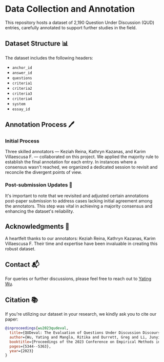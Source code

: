 # Data Collection and Annotation

This repository hosts a dataset of 2,190 Question Under Discussion (QUD) entries, carefully annotated to support further studies in the field.

## Dataset Structure 📊

The dataset includes the following headers:

- `anchor_id`
- `answer_id`
- `questions`
- `criteria1`
- `criteria2`
- `criteria3`
- `criteria4`
- `system`
- `essay_id`

## Annotation Process 🖊️

### Initial Process

Three skilled annotators — Keziah Reina, Kathryn Kazanas, and Karim Villaescusa F. — collaborated on this project. We applied the majority rule to establish the final annotation for each entry. In instances where a consensus wasn't reached, we organized a dedicated session to revisit and reconcile the divergent points of view.

### Post-submission Updates 📝

It's important to note that we revisited and adjusted certain annotations post-paper submission to address cases lacking initial agreement among the annotators. This step was vital in achieving a majority consensus and enhancing the dataset's reliability.

## Acknowledgments 🌟

A heartfelt thanks to our annotators: Keziah Reina, Kathryn Kazanas, Karim Villaescusa F. Their time and expertise have been invaluable in creating this robust dataset.

## Contact 📬

For queries or further discussions, please feel free to reach out to [Yating Wu](mailto:yating.wu@utexas.edu).

## Citation 📚

If you're utilizing our dataset in your research, we kindly ask you to cite our paper:

```bibtex
@inproceedings{wu2023qudeval,
  title={QUDeval: The Evaluation of Questions Under Discussion Discourse Parsing},
  author={Wu, Yating and Mangla, Ritika and Durrett, Greg and Li, Junyi Jessy},
  booktitle={Proceedings of the 2023 Conference on Empirical Methods in Natural Language Processing},
  pages={5344--5363},
  year={2023}
}

```

